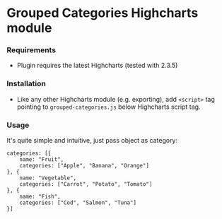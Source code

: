 # Grouped Categories Highcharts module

### Requirements

* Plugin requires the latest Highcharts (tested with 2.3.5)

### Installation

* Like any other Highcharts module (e.g. exporting), add `<script>` tag pointing to `grouped-categories.js` below Highcharts script tag.

### Usage

It's quite simple and intuitive, just pass object as category:

```
categories: [{
    name: "Fruit",
    categories: ["Apple", "Banana", "Orange"]
}, {
    name: "Vegetable",
    categories: ["Carrot", "Potato", "Tomato"]
}, {
    name: "Fish",
    categories: ["Cod", "Salmon", "Tuna"]
}]
```

